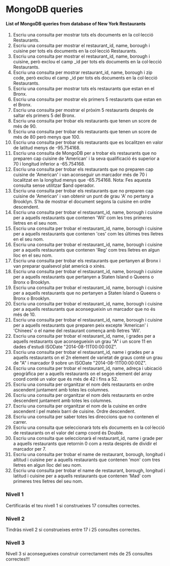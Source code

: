# MongoDB queries

#### List of MongoDB queries from database of New York Restaurants

1. Escriu una consulta per mostrar tots els documents en la col·lecció Restaurants.
2. Escriu una consulta per mostrar el restaurant_id, name, borough i cuisine per tots els documents en la col·lecció Restaurants.
3. Escriu una consulta per mostrar el restaurant_id, name, borough i cuisine, però exclou el camp _id per tots els documents en la col·lecció Restaurants.
4. Escriu una consulta per mostrar restaurant_id, name, borough i zip code, però exclou el camp _id per tots els documents en la col·lecció Restaurants.
5. Escriu una consulta per mostrar tots els restaurants que estan en el Bronx.
6. Escriu una consulta per mostrar els primers 5 restaurants que estan en el Bronx.
7. Escriu una consulta per mostrar el pròxim 5 restaurants després de saltar els primers 5 del Bronx.
8. Escriu una consulta per trobar els restaurants que tenen un score de més de 90.
9. Escriu una consulta per trobar els restaurants que tenen un score de més de 80 però menys que 100.
10. Escriu una consulta per trobar els restaurants que es localitzen en valor de latitud menys de -95.754168.
11. Escriu una consulta de MongoDB per a trobar els restaurants que no preparen cap cuisine de 'American' i la seva qualificació és superior a 70 i longitud inferior a -65.754168.
12. Escriu una consulta per trobar els restaurants que no preparen cap cuisine de 'American' i van aconseguir un marcador més de 70 i localitzat en la longitud menys que -65.754168. Nota: Fes aquesta consulta sense utilitzar $and operador.
13. Escriu una consulta per trobar els restaurants que no preparen cap cuisine de 'American' i van obtenir un punt de grau 'A' no pertany a Brooklyn. S'ha de mostrar el document segons la cuisine en ordre descendent.
14. Escriu una consulta per trobar el restaurant_id, name, borough i cuisine per a aquells restaurants que contenen 'Wil' com les tres primeres lletres en el seu nom.
15. Escriu una consulta per trobar el restaurant_id, name, borough i cuisine per a aquells restaurants que contenen 'ces' com les últimes tres lletres en el seu nom.
16. Escriu una consulta per trobar el restaurant_id, name, borough i cuisine per a aquells restaurants que contenen 'Reg' com tres lletres en algun lloc en el seu nom.
17. Escriu una consulta per trobar els restaurants que pertanyen al Bronx i van preparar qualsevol plat americà o xinès.
18. Escriu una consulta per trobar el restaurant_id, name, borough i cuisine per a aquells restaurants que pertanyen a Staten Island o Queens o Bronx o Brooklyn.
19. Escriu una consulta per trobar el restaurant_id, name, borough i cuisine per a aquells restaurants que no pertanyen a Staten Island o Queens o Bronx o Brooklyn.
20. Escriu una consulta per trobar el restaurant_id, name, borough i cuisine per a aquells restaurants que aconsegueixin un marcador que no és més de 10.
21. Escriu una consulta per trobar el restaurant_id, name, borough i cuisine per a aquells restaurants que preparen peix excepte 'American' i 'Chinees' o el name del restaurant comença amb lletres 'Wil'.
22. Escriu una consulta per trobar el restaurant_id, name, i grades per a aquells restaurants que aconsegueixin un grau "A" i un score 11 en dades d'estudi ISODate "2014-08-11T00:00:00Z".
23. Escriu una consulta per trobar el restaurant_id, name i grades per a aquells restaurants on el 2n element de varietat de graus conté un grau de "A" i marcador 9 sobre un ISODate "2014-08-11T00:00:00Z".
24. Escriu una consulta per trobar el restaurant_id, name, adreça i ubicació geogràfica per a aquells restaurants on el segon element del array coord conté un valor que és més de 42 i fins a 52.
25. Escriu una consulta per organitzar el nom dels restaurants en ordre ascendent juntament amb totes les columnes.
26. Escriu una consulta per organitzar el nom dels restaurants en ordre descendent juntament amb totes les columnes.
27. Escriu una consulta per organitzar el nom de la cuisine en ordre ascendent i pel mateix barri de cuisine. Ordre descendent.
28. Escriu una consulta per saber totes les direccions que no contenen el carrer.
29. Escriu una consulta que seleccionarà tots els documents en la col·lecció de restaurants on el valor del camp coord és Double.
30. Escriu una consulta que seleccionarà el restaurant_id, name i grade per a aquells restaurants que retornin 0 com a resta després de dividir el marcador per 7.
31. Escriu una consulta per trobar el name de restaurant, borough, longitud i altitud i cuisine per a aquells restaurants que contenen 'mon' com tres lletres en algun lloc del seu nom.
32. Escriu una consulta per trobar el name de restaurant, borough, longitud i latitud i cuisine per a aquells restaurants que contenen 'Mad' com primeres tres lletres del seu nom.

### Nivell 1

Certificaràs el teu nivell 1 si construeixes 17 consultes correctes.

### Nivell 2

Tindràs nivell 2 si construeixes entre 17 i 25 consultes correctes.

### Nivell 3

Nivell 3 si aconsegueixes construir correctament més de 25 consultes correctes!!!